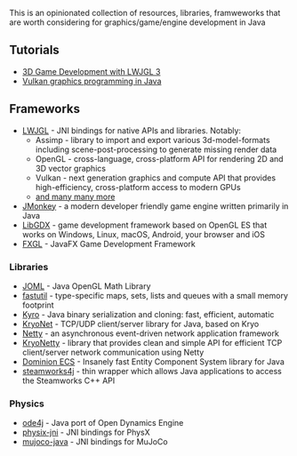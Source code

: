 This is an opinionated collection of resources, libraries, framweworks that are worth considering for graphics/game/engine development in Java

## Tutorials

- [3D Game Development with LWJGL 3](https://ahbejarano.gitbook.io/lwjglgamedev/)
- [Vulkan graphics programming in Java](https://github.com/lwjglgamedev/vulkanbook/tree/master/bookcontents)

## Frameworks

- [LWJGL](https://www.lwjgl.org/) - JNI bindings for native APIs and libraries. Notably:
  - Assimp - library to import and export various 3d-model-formats including scene-post-processing to generate missing render data
  - OpenGL - cross-language, cross-platform API for rendering 2D and 3D vector graphics
  - Vulkan - next generation graphics and compute API that provides high-efficiency, cross-platform access to modern GPUs
  - [and many many more](https://www.lwjgl.org/customize)
- [JMonkey](https://jmonkeyengine.org/) - a modern developer friendly game engine written primarily in Java
- [LibGDX](https://libgdx.com/) - game development framework based on OpenGL ES that works on Windows, Linux, macOS, Android, your browser and iOS
- [FXGL](https://github.com/AlmasB/FXGL) - JavaFX Game Development Framework

### Libraries

- [JOML](https://github.com/JOML-CI/JOML) - Java OpenGL Math Library
- [fastutil](https://github.com/vigna/fastutil) - type-specific maps, sets, lists and queues with a small memory footprint
- [Kyro](https://github.com/EsotericSoftware/kryo) - Java binary serialization and cloning: fast, efficient, automatic 
- [KryoNet](https://github.com/EsotericSoftware/kryonet) - TCP/UDP client/server library for Java, based on Kryo  
- [Netty](https://netty.io/) - an asynchronous event-driven network application framework
- [KryoNetty](https://github.com/EsotericSoftware/kryonetty) - library that provides clean and simple API for efficient TCP client/server network communication using Netty
- [Dominion ECS](https://www.dominion.dev/) - Insanely fast Entity Component System library for Java
- [steamworks4j](https://github.com/code-disaster/steamworks4j) - thin wrapper which allows Java applications to access the Steamworks C++ API

### Physics

- [ode4j](https://github.com/tzaeschke/ode4j) - Java port of Open Dynamics Engine
- [physix-jni](https://github.com/fabmax/physx-jni) - JNI bindings for PhysX
- [mujoco-java](https://github.com/CommonWealthRobotics/mujoco-java) - JNI bindings for MuJoCo
